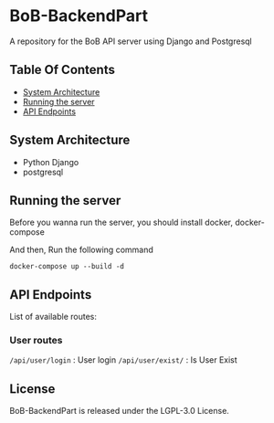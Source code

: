 # BoB-BackendPart

A repository for the BoB API server using Django and Postgresql

## Table Of Contents
- [System Architecture](#system-architecture)
- [Running the server](#running-the-server)
- [API Endpoints](#api-endpoints)

## System Architecture

- Python Django
- postgresql

## Running the server

Before you wanna run the server, you should install docker, docker-compose

And then, Run the following command
```
docker-compose up --build -d
```

## API Endpoints

List of available routes:

### User routes
`/api/user/login` : User login
`/api/user/exist/` : Is User Exist

## License
BoB-BackendPart is released under the LGPL-3.0 License.
